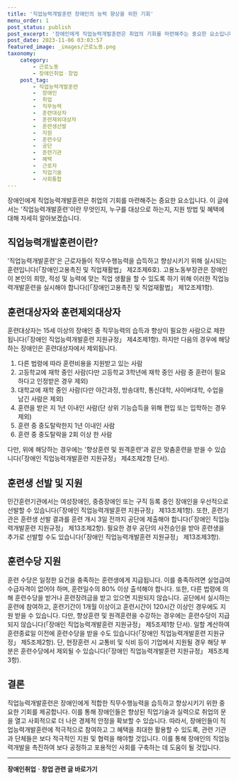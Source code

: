 ```yaml
---
title: '직업능력개발훈련 장애인의 능력 향상을 위한 기회'
menu_order: 1
post_status: publish
post_excerpt: '장애인에게 직업능력개발훈련은 취업의 기회를 마련해주는 중요한 요소입니다. 이 글에서는  직업능력개발훈련 이란 무엇인지, 누구를 대상으로 하는지, 지원 방법 및 혜택에 대해 자세히 알아보겠습니다.'
post_date: 2023-11-06 03:03:57
featured_image: _images/근로노동.png
taxonomy:
    category:
        - 근로노동
        - 장애인취업ㆍ창업
    post_tag:
        - 직업능력개발훈련
        -  장애인
        -  취업
        -  직무능력
        -  훈련대상자
        -  훈련제외대상자
        -  훈련생선발
        -  지원
        -  훈련수당
        -  공단
        -  훈련기관
        -  혜택
        -  근로자
        -  직업기술
        -  사회통합
---
```




장애인에게 직업능력개발훈련은 취업의 기회를 마련해주는 중요한 요소입니다. 이 글에서는 '직업능력개발훈련'이란 무엇인지, 누구를 대상으로 하는지, 지원 방법 및 혜택에 대해 자세히 알아보겠습니다. 

## 직업능력개발훈련이란?

'직업능력개발훈련'은 근로자들이 직무수행능력을 습득하고 향상시키기 위해 실시되는 훈련입니다(「장애인고용촉진 및 직업재활법」 제2조제6호). 고용노동부장관은 장애인이 본인의 희망, 적성 및 능력에 맞는 직업 생활을 할 수 있도록 하기 위해 이러한 직업능력개발훈련을 실시해야 합니다([「장애인고용촉진 및 직업재활법」 제12조제1항).

## 훈련대상자와 훈련제외대상자

훈련대상자는 15세 이상의 장애인 중 직무능력의 습득과 향상이 필요한 사람으로 제한됩니다(「장애인 직업능력개발훈련 지원규정」 제4조제1항). 하지만 다음의 경우에 해당하는 장애인은 훈련대상자에서 제외됩니다.

1. 다른 법령에 따라 훈련비용을 지원받고 있는 사람
2. 고등학교에 재학 중인 사람(다만 고등학교 3학년에 재학 중인 사람 중 훈련이 필요하다고 인정받은 경우 제외)
3. 대학교에 재학 중인 사람(다만 야간과정, 방송대학, 통신대학, 사이버대학, 수업을 남긴 사람은 제외)
4. 훈련을 받은 지 1년 이내인 사람(단 상위 기능습득을 위해 편입 또는 입학하는 경우 제외)
5. 훈련 중 중도탈락한지 1년 이내인 사람
6. 훈련 중 중도탈락을 2회 이상 한 사람

다만, 위에 해당하는 경우에는 '향상훈련 및 원격훈련'과 같은 맞춤훈련을 받을 수 있습니다(「장애인 직업능력개발훈련 지원규정」 제4조제2항 단서).

## 훈련생 선발 및 지원

민간훈련기관에서는 여성장애인, 중증장애인 또는 구직 등록 중인 장애인을 우선적으로 선발할 수 있습니다(「장애인 직업능력개발훈련 지원규정」 제13조제1항). 또한, 훈련기관은 훈련생 선발 결과를 훈련 개시 3일 전까지 공단에 제출해야 합니다(「장애인 직업능력개발훈련 지원규정」 제13조제2항). 필요한 경우 공단의 사전승인을 받아 훈련생을 추가로 선발할 수도 있습니다(「장애인 직업능력개발훈련 지원규정」 제13조제3항).

## 훈련수당 지원

훈련 수당은 일정한 요건을 충족하는 훈련생에게 지급됩니다. 이를 충족하려면 실업급여 수급자격이 없어야 하며, 훈련일수의 80% 이상 출석해야 합니다. 또한, 다른 법령에 의해 훈련수당을 받거나 훈련장려금을 받고 있으면 지원되지 않습니다. 공단에서 실시하는 훈련에 참여하고, 훈련기간이 1개월 이상이고 훈련시간이 120시간 이상인 경우에도 지원 받을 수 있습니다. 다만, 향상훈련 및 원격훈련을 수강하는 경우에는 훈련수당이 지급되지 않습니다(「장애인 직업능력개발훈련 지원규정」 제5조제1항 단서). 일할 계산하여 훈련종료일 이전에 훈련수당을 받을 수도 있습니다(「장애인 직업능력개발훈련 지원규정」 제5조제2항). 단, 현장훈련 시 교통비 및 식비 등이 기업에서 지원될 경우 해당 부분은 훈련수당에서 제외될 수 있습니다(「장애인 직업능력개발훈련 지원규정」 제5조제3항).

## 결론

직업능력개발훈련은 장애인에게 적합한 직무수행능력을 습득하고 향상시키기 위한 중요한 기회를 제공합니다. 이를 통해 장애인들은 향상된 직업기술과 실력으로 취업의 문을 열고 사회적으로 더 나은 경제적 안정을 확보할 수 있습니다. 따라서, 장애인들이 직업능력개발훈련에 적극적으로 참여하고 그 혜택을 최대한 활용할 수 있도록, 관련 기관과 단체들은 보다 적극적인 지원 및 협력을 해야할 것입니다. 이를 통해 장애인의 직업능력개발을 촉진하여 보다 공정하고 포용적인 사회를 구축하는 데 도움이 될 것입니다.
<!-- wp:separator -->
<hr class="wp-block-separator has-alpha-channel-opacity"/>
<!-- /wp:separator -->

<!-- wp:group {"backgroundColor":"base","layout":{"type":"constrained"}} -->
<div class="wp-block-group has-base-background-color has-background"><!-- wp:paragraph {"align":"center","fontSize":"medium"} -->
<p class="has-text-align-center has-large-font-size"><strong>장애인취업ㆍ창업 관련 글 바로가기</strong></p>
<!-- /wp:paragraph -->


<!-- wp:latest-posts
{"categories":[{"id":12749,"count":19,"description":"","link":"https://uknowlaw.com/category/%ec%9e%a5%ec%95%a0%ec%9d%b8%ec%b7%a8%ec%97%85%e3%86%8d%ec%b0%bd%ec%97%85/","name":"장애인취업ㆍ창업","slug":"장애인취업ㆍ창업","taxonomy":"category","parent":0,"meta":[],"_links":{"self":[{"href":"https://uknowlaw.com/wp-json/wp/v2/categories/12749"}],"collection":[{"href":"https://uknowlaw.com/wp-json/wp/v2/categories"}],"about":[{"href":"https://uknowlaw.com/wp-json/wp/v2/taxonomies/category"}],"wp:post_type":[{"href":"https://uknowlaw.com/wp-json/wp/v2/posts?categories=12749"}],"curies":[{"name":"wp","href":"https://api.w.org/{rel}","templated":true}]}}]} /--></div>
<!-- /wp:group -->
